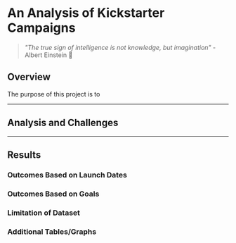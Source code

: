 # **An Analysis of Kickstarter Campaigns**

> _"The true sign of intelligence is not knowledge, but imagination"_ - Albert Einstein 💎

## Overview

<!-- overview & background of project -->

The purpose of this project is to 

---

## Analysis and Challenges

<!-- process of analysis, challenges and how I overcame them, & any possible challenges or difficulties of analysis -->

  ---

## Results

<!-- two conclusions from theater outcomes from launch date, any conclusion from Outcomes based on goals, limitation of dataset, possible tables or graphs to create -->

### Outcomes Based on Launch Dates

### Outcomes Based on Goals

### Limitation of Dataset

### Additional Tables/Graphs
